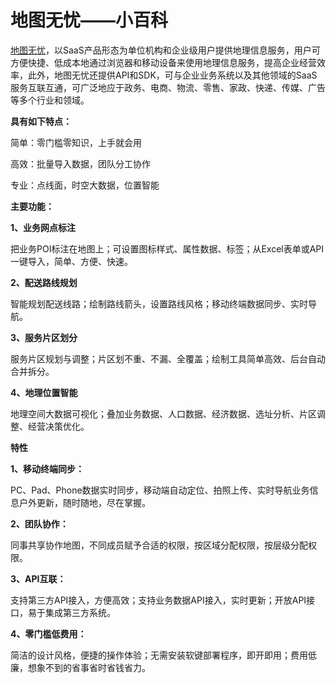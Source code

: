 地图无忧——小百科
==

[地图无忧](www.dituwuyou.com)，以SaaS产品形态为单位机构和企业级用户提供地理信息服务，用户可方便快捷、低成本地通过浏览器和移动设备来使用地理信息服务，提高企业经营效率，此外，地图无忧还提供API和SDK，可与企业业务系统以及其他领域的SaaS服务互联互通，可广泛地应于政务、电商、物流、零售、家政、快递、传媒、广告等多个行业和领域。

**具有如下特点：**


简单：零门槛零知识，上手就会用

高效：批量导入数据，团队分工协作

专业：点线面，时空大数据，位置智能


**主要功能：**

**1、业务网点标注**

把业务POI标注在地图上；可设置图标样式、属性数据、标签；从Excel表单或API一键导入，简单、方便、快速。

**2、配送路线规划**

智能规划配送线路；绘制路线箭头，设置路线风格；移动终端数据同步、实时导航。

**3、服务片区划分**

服务片区规划与调整；片区划不重、不漏、全覆盖；绘制工具简单高效、后台自动合并拆分。

**4、地理位置智能**

地理空间大数据可视化；叠加业务数据、人口数据、经济数据、选址分析、片区调整、经营决策优化。

**特性**

**1、移动终端同步：**

PC、Pad、Phone数据实时同步，移动端自动定位、拍照上传、实时导航业务信息户外更新，随时随地，尽在掌握。

**2、团队协作：**

同事共享协作地图，不同成员赋予合适的权限，按区域分配权限，按层级分配权限。

**3、API互联：**

支持第三方API接入，方便高效；支持业务数据API接入，实时更新；开放API接口，易于集成第三方系统。

**4、零门槛低费用：**

简洁的设计风格，便捷的操作体验；无需安装软键部署程序，即开即用；费用低廉，想象不到的省事省时省钱省力。



